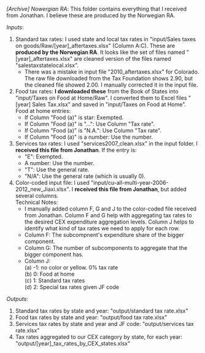 *[Archive] Nowergian RA*: This folder contains everything that I received from Jonathan. I believe these are produced by the Norwegian RA.   
    
*Inputs*:   
1. Standard tax rates: I used state and local tax rates in "input/Sales taxes on goods/Raw/[year]_aftertaxes.xlsx" (Column A:C). These are **produced by the Norwegian RA**. It looks like the set of files named "[year]_aftertaxes.xlsx" are cleaned version of the files named "salestaxstatelocal.xlsx".      
   - There was a mistake in input file "2010_aftertaxes.xlsx" for Colorado. The raw file downloaded from the Tax Foundation shows 2.90, but the cleaned file showed 2.00. I manually          corrected it in the input file.     
2. Food tax rates: **I downloaded these** from the Book of States into "input/Taxes on Food at Home/Raw". I converted them to Excel files "[year] Sales Tax.xlsx" and saved in     "input/Taxes on Food at Home".
   Food at home entries:
	- If Column "Food (a)" is star: Exempted.
	- If Column "Food (a)" is "...": Use Column "Tax rate".
	- If Column "Food (a)" is "N.A.": Use Column "Tax rate".
	- If Column "Food (a)" is a number: Use the number.
4. Services tax rates: I used "services2007_clean.xlsx" in the input folder. I **received this file from Jonathan**.
   If the entry is: 
	- "E": Exempted.
	- A number: Use the number.
	- "T": Use the general rate.
	- "N/A": Use the general rate (which is usually 0).	
5. Color-coded input file: I used "input/cu-all-multi-year-2006-2012_new_Jiaxi.xlsx". I **received this file from Jonathan**, but added several columns.    
   Technical Notes:     
   - I manually added column F, G and J to the color-coded file received from Jonathan. Column F and G help with aggregating tax rates to the desired CEX expenditure aggregation       levels. Column J helps to identify what kind of tax rates we need to apply for each row.   
   - Column F: The subcompnent's expenditure share of the bigger component.   
   - Column G: The number of subcomponents to aggregate that the bigger component has.   
   - Column J:     
        (a) -1: no color or yellow. 0% tax rate      
        (b) 0: Food at home      
        (c) 1: Standard tax rates       
        (d) 2: Special tax rates given JF code       
      
*Outputs*:
1. Standard tax rates by state and year: "output/standard tax rate.xlsx"   
2. Food tax rates by state and year: "output/food tax rate.xlsx"   
3. Services tax rates by state and year and JF code: "output/services tax rate.xlsx"    
4. Tax rates aggregated to our CEX category by state, for each year: "output/[year]_tax_rates_by_CEX_states.xlsx"    
